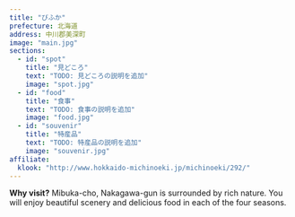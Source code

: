 ```yaml
---
title: "びふか"
prefecture: 北海道
address: 中川郡美深町
image: "main.jpg"
sections:
  - id: "spot"
    title: "見どころ"
    text: "TODO: 見どころの説明を追加"
    image: "spot.jpg"
  - id: "food"
    title: "食事"
    text: "TODO: 食事の説明を追加"
    image: "food.jpg"
  - id: "souvenir"
    title: "特産品"
    text: "TODO: 特産品の説明を追加"
    image: "souvenir.jpg"
affiliate:
  klook: "http://www.hokkaido-michinoeki.jp/michinoeki/292/"
---
```


**Why visit?** Mibuka-cho, Nakagawa-gun is surrounded by rich nature. You will enjoy beautiful scenery and delicious food in each of the four seasons.
